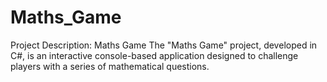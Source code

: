 # Maths_Game
 Project Description: Maths Game  The "Maths Game" project, developed in C#, is an interactive console-based application designed to challenge players with a series of mathematical questions.
